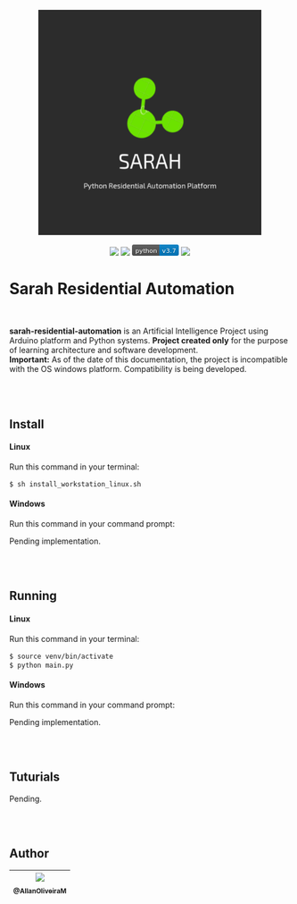 <p align="center">
    <img src="https://raw.githubusercontent.com/AllanOliveiraM/sarah-residential-automation/master/media_files/product_logo.png" width="400">
</p>


<p align="center">
    <img height="20" src="https://img.shields.io/github/license/AllanOliveiraM/sarah-residential-automation">
    <img height="20" src="https://img.shields.io/badge/Django-v3.0.4-green">
    <img height="20" src="https://raw.githubusercontent.com/AllanOliveiraM/sarah-residential-automation/master/media_files/python-v3.7-blue.png">
    <img height="20" src="https://img.shields.io/github/issues/AllanOliveiraM/sarah-residential-automation">
</p>


# Sarah Residential Automation

<br>

**sarah-residential-automation** is an Artificial Intelligence Project using Arduino platform and Python systems.
**Project created only** for the purpose of learning architecture and software development. <br>
**Important:**
As of the date of this documentation, the project is incompatible with the OS windows platform.
Compatibility is being developed.

<br>
<br>

## Install

#### Linux

Run this command in your terminal:

```
$ sh install_workstation_linux.sh
```

#### Windows

Run this command in your command prompt:

Pending implementation.

<br>
<br>

## Running

#### Linux

Run this command in your terminal:

```
$ source venv/bin/activate
$ python main.py
```

#### Windows

Run this command in your command prompt:

Pending implementation.

<br>
<br>

## Tuturials

Pending.

<br>
<br>

## Author

| [<img src="https://avatars3.githubusercontent.com/u/41436010?s=460&u=aba907c4e4f26dae5e45383b4fa17fc4c002bfe8&v=4" width=115><br><sub>@AllanOliveiraM</sub>](https://github.com/AllanOliveiraM) |
| :---: |
